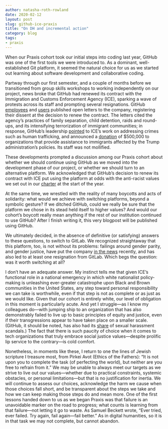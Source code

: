 ```yaml
---
author: natasha-roth-rowland
date: 2020-02-12
layout: post
slug: github-ice-praxis
title: "On DH and incremental action"
category: blog
tags:
- praxis
---
```

When our Praxis cohort took our initial steps into coding last year, GitHub was one of the first tools we were introduced to. As a dominant, well-established Git platform, it seemed the natural choice for us as we started out learning about software development and collaborative coding.

Partway through our first semester, and a couple of months before we transitioned from group skills workshops to working independently on our project, news broke that GitHub had renewed its contract with the Immigration and Customs Enforcement Agency (ICE), sparking a wave of protests across its staff and prompting several resignations. GitHub [employees](https://www.washingtonpost.com/context/letter-from-github-employees-to-ceo-about-the-company-s-ice-contract/fb280de9-2bc3-40d5-b1a5-e3b954bf0d25/) and [users](https://github.com/drop-ice/dear-github-2.0) published open letters to the company, registering their dissent at the decision to renew the contract. The letters cited the agency’s practices of family separation, child detention, raids and round-ups, and its intensifying terrorization of immigrant communities; in response, GitHub’s leadership [pointed](https://github.blog/2019-10-09-github-and-us-government-developers/) to ICE’s work on addressing crimes such as human trafficking, and announced a [donation](https://www.latimes.com/business/technology/story/2019-10-31/github-ice-contract-defense) of $500,000 to organizations that provide assistance to immigrants affected by the Trump administration’s policies. Its staff was not mollified.

These developments prompted a discussion among our Praxis cohort about whether we should continue using GitHub as we moved into the development phase of our project, or whether we should turn to an alternative platform. We acknowledged that GitHub’s decision to renew its contract with ICE put using the platform at odds with the anti-racist values we set out in our [charter](https://praxis.scholarslab.org/charter/charter-2019-2020/) at the start of the year. 

At the same time, we wrestled with the reality of many boycotts and acts of solidarity: what would we achieve with switching platforms, beyond a symbolic gesture? If we ditched GitHub, could we really be sure that the platform we chose in its stead held itself to higher values? And would our cohort’s boycott really mean anything if the rest of our institution continued to use GitHub? After I finish writing it, this very blogpost will be published using GitHub.

We ultimately decided, in the absence of definitive (or satisfying) answers to these questions, to switch to GitLab. We recognized straightaway that this platform, too, is not without its problems: failings around gender parity, and gender justice, have put the company [in the news](https://www.theregister.co.uk/2020/02/06/gitlab_sales_women/) recently, and has also led to at least one resignation from GitLab. Which begs the question: was it worth switching at all?

I don’t have an adequate answer. My instinct tells me that given ICE’s functional role in a national emergency in which white nationalist policy-making is unleashing ever-greater catastrophe upon Black and Brown communities in the United States, any step toward personal responsibility we can take is worthwhile, even if that step is not as complete or as just as we would like. Given that our cohort is entirely white, our level of obligation in this moment is particularly acute. And yet I struggle—as I know my colleagues do—with jumping ship to an organization that has also demonstrably failed to live up to basic principles of equity and justice, even if their transgressions appear to have taken place on a smaller scale. (GitHub, it should be noted, has also had its [share](https://www.wired.com/2014/04/tom-pw/) of sexual harassment scandals.) The fact that there is such paucity of choice when it comes to tech organizations that truly embrace social justice values—despite prolific lip service to the contrary—is cold comfort.

Nonetheless, in moments like these, I return to one the lines of Jewish scripture I treasure most, from Pirkei Avot (Ethics of the Fathers): “It is not upon you to complete the task (of perfecting the world), but neither are you free to refrain from it.” We may be unable to always meet our targets as we strive to live out our values—whether due to practical constraints, systemic obstacles, or personal limitations—but that is no justification for inertia. We will continue to assess our choices, acknowledge the harm we cause when those choices fall short, and be transparent about the steps we take and how we can keep making those steps do and mean more. One of the first lessons handed down to us as we began Praxis was that failure is an unavoidable marker on the road to progress; what counts is learning from that failure—not letting it go to waste. As Samuel Beckett wrote, “Ever tried, ever failed. Try again, fail again—fail better.” As in digital humanities, so it is in that task we may not complete, but cannot abandon.
